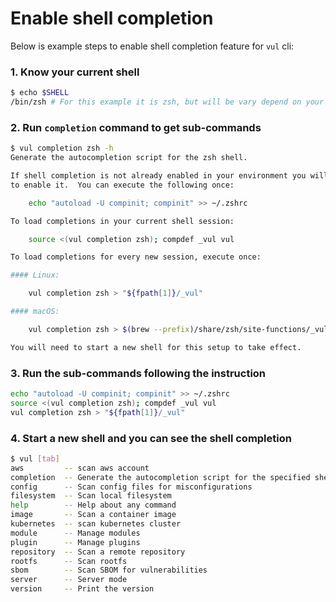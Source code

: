 # Enable shell completion

Below is example steps to enable shell completion feature for `vul` cli:

### 1. Know your current shell

```bash
$ echo $SHELL
/bin/zsh # For this example it is zsh, but will be vary depend on your $SHELL, maybe /bin/bash or /bin/fish
```

### 2. Run `completion` command to get sub-commands

``` bash
$ vul completion zsh -h
Generate the autocompletion script for the zsh shell.

If shell completion is not already enabled in your environment you will need
to enable it.  You can execute the following once:

	echo "autoload -U compinit; compinit" >> ~/.zshrc

To load completions in your current shell session:

	source <(vul completion zsh); compdef _vul vul

To load completions for every new session, execute once:

#### Linux:

	vul completion zsh > "${fpath[1]}/_vul"

#### macOS:

	vul completion zsh > $(brew --prefix)/share/zsh/site-functions/_vul

You will need to start a new shell for this setup to take effect.
```

### 3. Run the sub-commands following the instruction

```bash
echo "autoload -U compinit; compinit" >> ~/.zshrc
source <(vul completion zsh); compdef _vul vul
vul completion zsh > "${fpath[1]}/_vul"
```

### 4. Start a new shell and you can see the shell completion

```bash
$ vul [tab]
aws         -- scan aws account
completion  -- Generate the autocompletion script for the specified shell
config      -- Scan config files for misconfigurations
filesystem  -- Scan local filesystem
help        -- Help about any command
image       -- Scan a container image
kubernetes  -- scan kubernetes cluster
module      -- Manage modules
plugin      -- Manage plugins
repository  -- Scan a remote repository
rootfs      -- Scan rootfs
sbom        -- Scan SBOM for vulnerabilities
server      -- Server mode
version     -- Print the version
```